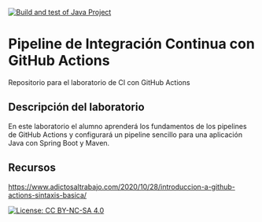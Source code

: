 [![Build and test of Java Project](https://github.com/ETSISI-EMS/ems2024-lab-1-3-ci-github-actions-enriquedelacalhacar/actions/workflows/main.yml/badge.svg)](https://github.com/ETSISI-EMS/ems2024-lab-1-3-ci-github-actions-enriquedelacalhacar/actions/workflows/main.yml)

# Pipeline de Integración Continua con GitHub Actions

Repositorio para el laboratorio de CI con GitHub Actions

## Descripción del laboratorio

En este laboratorio el alumno aprenderá los fundamentos de los pipelines de GitHub Actions y configurará un pipeline
sencillo para una aplicación Java con Spring Boot y Maven. 

## Recursos
https://www.adictosaltrabajo.com/2020/10/28/introduccion-a-github-actions-sintaxis-basica/

[![License: CC BY-NC-SA 4.0](https://img.shields.io/badge/License-CC_BY--NC--SA_4.0-lightgrey.svg)](https://creativecommons.org/licenses/by-nc-sa/4.0/)
